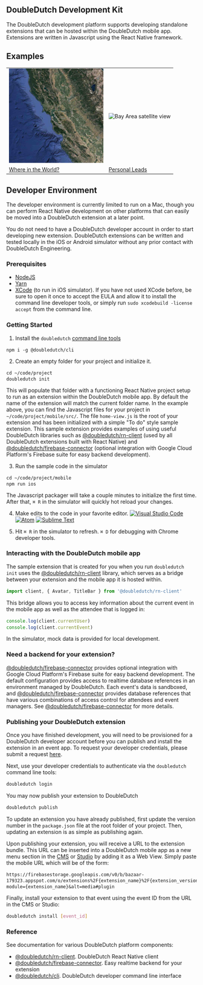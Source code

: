 ## DoubleDutch Development Kit

The DoubleDutch development platform supports developing standalone extensions that can be hosted
within the DoubleDutch mobile app. Extensions are written in Javascript using the React Native framework.

## Examples

<table style="border:none;">
<tr>
  <td><img src="https://github.com/AdamLiechty/where-in-the-world/raw/master/samples/bay.jpg" width="250px" alt="Bay Area satellite view" /></td>
  <td><img src="https://github.com/doubledutch/personal-leads/raw/master/personal-leads.png" width="250px" alt="Bay Area satellite view" /></td>
</tr>
<tr>
  <td><a href="https://github.com/AdamLiechty/where-in-the-world">Where in the World?</a></td>
  <td><a href="https://github.com/doubledutch/personal-leads">Personal Leads</a></td>
</tr></table>

## Developer Environment

The developer environment is currently limited to run on a Mac, though you can perform React Native
development on other platforms that can easily be moved into a DoubleDutch extension at a later point.

You do not need to have a DoubleDutch developer account in order to start developing new extension.
DoubleDutch extensions can be written and tested locally in the iOS or Android simulator without any
prior contact with DoubleDutch Engineering.

### Prerequisites

- [NodeJS]
- [Yarn]
- [XCode] (to run in iOS simulator). If you have not used XCode before, be sure to open it once to
  accept the EULA and allow it to install the command line developer tools, or simply run `sudo xcodebuild -license accept`
  from the command line.

### Getting Started

1. Install the `doubledutch` [command line tools][@doubledutch/cli]

```
npm i -g @doubledutch/cli
```

2. Create an empty folder for your project and initialize it.

```
cd ~/code/project
doubledutch init
```

This will populate that folder with a functioning React Native project setup to run as an extension
within the DoubleDutch mobile app. By default the name of the extension will match the current folder
name. In the example above, you can find the Javascript files for your project in
`~/code/project/mobile/src/`. The file `home-view.js` is the root of your extension and has been
initialized with a simple "To do" style sample extension. This sample extension provides examples of
using useful DoubleDutch libraries such as [@doubledutch/rn-client] (used by all DoubleDutch extensions
built with React Native) and [@doubledutch/firebase-connector] (optional integration with Google Cloud
Platform's Firebase suite for easy backend development).

3. Run the sample code in the simulator

```
cd ~/code/project/mobile
npm run ios
```

The Javascript packager will take a couple minutes to initialize the first time. After that, `⌘ R` in the
simulator will quickly hot reload your changes.

4. Make edits to the code in your favorite editor.
   <a href="https://code.visualstudio.com/"><img alt="Visual Studio Code" src="https://code.visualstudio.com/favicon.ico" height="20" width="20" /></a>
   <a href="https://atom.io/"><img alt="Atom" src="https://atom.io/favicon.ico" height="20" width="20" /></a>
   <a href="https://www.sublimetext.com/"><img alt="Sublime Text" src="https://www.sublimetext.com/favicon.ico" height="20" width="20" /></a>
   
5. Hit `⌘ R` in the simulator to refresh.  `⌘ D` for debugging with Chrome developer tools.

### Interacting with the DoubleDutch mobile app

The sample extension that is created for you when you run `doubledutch init` uses the [@doubledutch/rn-client]
library, which serves as a bridge between your extension and the mobile app it is hosted within.

```javascript
import client, { Avatar, TitleBar } from '@doubledutch/rn-client'
```

This bridge allows you to access key information about the current event in the mobile app as well as the
attendee that is logged in:

```javascript
console.log(client.currentUser)
console.log(client.currentEvent)
```

In the simulator, mock data is provided for local development.

### Need a backend for your extension?

[@doubledutch/firebase-connector] provides optional integration with Google Cloud Platform's Firebase suite
for easy backend development. The default configuration provides access to realtime database references
in an environment managed by DoubleDutch. Each event's data is sandboxed, and [@doubledutch/firebase-connector]
provides database references that have various combinations of access control for attendees and event managers.
See [@doubledutch/firebase-connector] for more details.

### Publishing your DoubleDutch extension

Once you have finished development, you will need to be provisioned for a DoubleDutch developer account
before you can publish and install the extension in an event app. To request your developer credentials,
please submit a request [here](https://customersupport.doubledutch.me/hc/en-us/requests/new).

Next, use your developer credentials to authenticate via the `doubledutch` command line tools:

```bash
doubledutch login
```

You may now publish your extension to DoubleDutch

```bash
doubledutch publish
```

To update an extension you have already published, first update the version number in the `package.json`
file at the root folder of your project. Then, updating an extension is as simple as publishing again.

Upon publishing your extension, you will receive a URL to the extension bundle. This URL can be inserted
into a DoubleDutch mobile app as a new menu section in the [CMS](https://cms.doubledutch.me) or
[Studio](https://studio.doubledutch.me) by adding it as a Web View. Simply paste the mobile URL which will
be of the form:

```
https://firebasestorage.googleapis.com/v0/b/bazaar-179323.appspot.com/o/extensions%2F{extension_name}%2F{extension_version}%2Fmobile%2Findex.__platform__.0.46.4.manifest.bundle?module={extension_name}&alt=media#plugin
```

Finally, install your extension to that event using the event ID from the URL in the CMS or Studio:

```bash
doubledutch install [event_id]
```


### Reference

See documentation for various DoubleDutch platform components:

- [@doubledutch/rn-client].  DoubleDutch React Native client
- [@doubledutch/firebase-connector].  Easy realtime backend for your extension
- [@doubledutch/cli].  DoubleDutch developer command line interface

[@doubledutch/rn-client]: https://www.npmjs.com/package/@doubledutch/rn-client
[@doubledutch/firebase-connector]: https://www.npmjs.com/package/@doubledutch/firebase-connector
[@doubledutch/cli]: https://www.npmjs.com/package/@doubledutch/cli
[NodeJS]: https://nodejs.org
[Yarn]: https://yarnpkg.com/en/docs/install
[XCode]: https://developer.apple.com/xcode/
